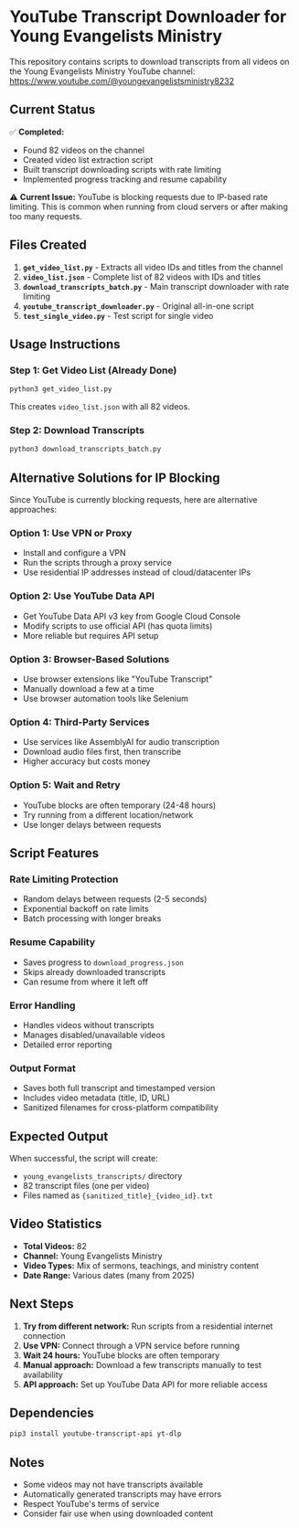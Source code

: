 # YouTube Transcript Downloader for Young Evangelists Ministry

This repository contains scripts to download transcripts from all videos on the Young Evangelists Ministry YouTube channel: https://www.youtube.com/@youngevangelistsministry8232

## Current Status

✅ **Completed:**
- Found 82 videos on the channel
- Created video list extraction script
- Built transcript downloading scripts with rate limiting
- Implemented progress tracking and resume capability

⚠️ **Current Issue:**
YouTube is blocking requests due to IP-based rate limiting. This is common when running from cloud servers or after making too many requests.

## Files Created

1. **`get_video_list.py`** - Extracts all video IDs and titles from the channel
2. **`video_list.json`** - Complete list of 82 videos with IDs and titles
3. **`download_transcripts_batch.py`** - Main transcript downloader with rate limiting
4. **`youtube_transcript_downloader.py`** - Original all-in-one script
5. **`test_single_video.py`** - Test script for single video

## Usage Instructions

### Step 1: Get Video List (Already Done)
```bash
python3 get_video_list.py
```
This creates `video_list.json` with all 82 videos.

### Step 2: Download Transcripts
```bash
python3 download_transcripts_batch.py
```

## Alternative Solutions for IP Blocking

Since YouTube is currently blocking requests, here are alternative approaches:

### Option 1: Use VPN or Proxy
- Install and configure a VPN
- Run the scripts through a proxy service
- Use residential IP addresses instead of cloud/datacenter IPs

### Option 2: Use YouTube Data API
- Get YouTube Data API v3 key from Google Cloud Console
- Modify scripts to use official API (has quota limits)
- More reliable but requires API setup

### Option 3: Browser-Based Solutions
- Use browser extensions like "YouTube Transcript" 
- Manually download a few at a time
- Use browser automation tools like Selenium

### Option 4: Third-Party Services
- Use services like AssemblyAI for audio transcription
- Download audio files first, then transcribe
- Higher accuracy but costs money

### Option 5: Wait and Retry
- YouTube blocks are often temporary (24-48 hours)
- Try running from a different location/network
- Use longer delays between requests

## Script Features

### Rate Limiting Protection
- Random delays between requests (2-5 seconds)
- Exponential backoff on rate limits
- Batch processing with longer breaks

### Resume Capability
- Saves progress to `download_progress.json`
- Skips already downloaded transcripts
- Can resume from where it left off

### Error Handling
- Handles videos without transcripts
- Manages disabled/unavailable videos
- Detailed error reporting

### Output Format
- Saves both full transcript and timestamped version
- Includes video metadata (title, ID, URL)
- Sanitized filenames for cross-platform compatibility

## Expected Output

When successful, the script will create:
- `young_evangelists_transcripts/` directory
- 82 transcript files (one per video)
- Files named as `{sanitized_title}_{video_id}.txt`

## Video Statistics

- **Total Videos:** 82
- **Channel:** Young Evangelists Ministry
- **Video Types:** Mix of sermons, teachings, and ministry content
- **Date Range:** Various dates (many from 2025)

## Next Steps

1. **Try from different network:** Run scripts from a residential internet connection
2. **Use VPN:** Connect through a VPN service before running
3. **Wait 24 hours:** YouTube blocks are often temporary
4. **Manual approach:** Download a few transcripts manually to test availability
5. **API approach:** Set up YouTube Data API for more reliable access

## Dependencies

```bash
pip3 install youtube-transcript-api yt-dlp
```

## Notes

- Some videos may not have transcripts available
- Automatically generated transcripts may have errors
- Respect YouTube's terms of service
- Consider fair use when using downloaded content